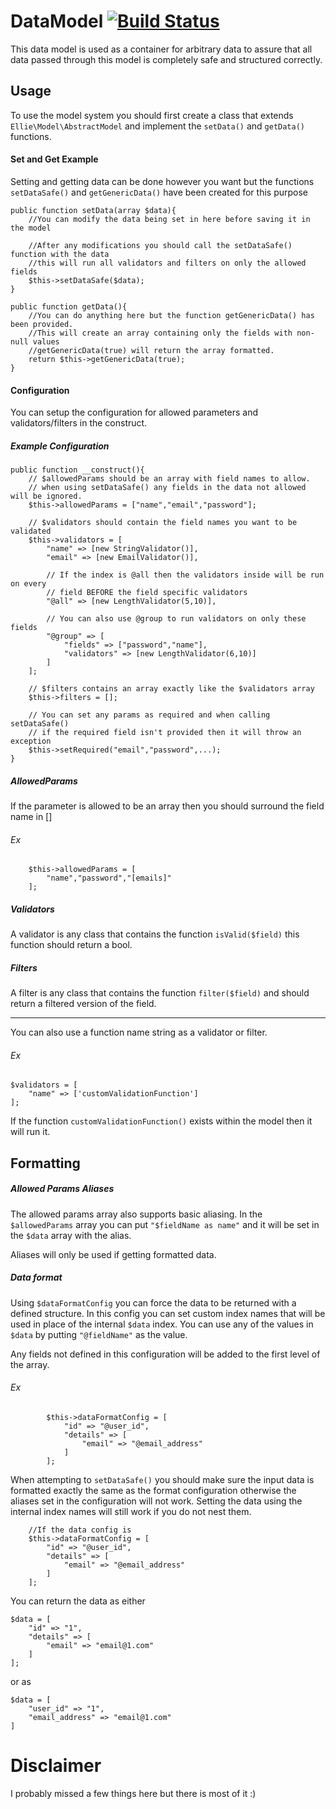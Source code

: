 # DataModel [![Build Status](https://travis-ci.org/Ellie42/DataModel.svg)](https://travis-ci.org/Ellie42/DataModel)
This data model is used as a container for arbitrary data to assure that all data passed through this model is completely safe and structured correctly.


## Usage
To use the model system you should first create a class that extends `Ellie\Model\AbstractModel`
and implement the `setData()` and `getData()` functions.

#### Set and Get Example 
Setting and getting data can be done however you want but the functions `setDataSafe()` and `getGenericData()` have been created for this purpose
``` 
public function setData(array $data){
    //You can modify the data being set in here before saving it in the model
    
    //After any modifications you should call the setDataSafe() function with the data
    //this will run all validators and filters on only the allowed fields
    $this->setDataSafe($data);
}

public function getData(){
    //You can do anything here but the function getGenericData() has been provided.
    //This will create an array containing only the fields with non-null values
    //getGenericData(true) will return the array formatted.
    return $this->getGenericData(true);
}
```

#### Configuration
You can setup the configuration for allowed parameters and validators/filters in the construct.
##### Example Configuration
```
public function __construct(){
    // $allowedParams should be an array with field names to allow.
    // when using setDataSafe() any fields in the data not allowed will be ignored.
    $this->allowedParams = ["name","email","password"];
    
    // $validators should contain the field names you want to be validated
    $this->validators = [
        "name" => [new StringValidator()],
        "email" => [new EmailValidator()],
        
        // If the index is @all then the validators inside will be run on every 
        // field BEFORE the field specific validators
        "@all" => [new LengthValidator(5,10)],
        
        // You can also use @group to run validators on only these fields
        "@group" => [
            "fields" => ["password","name"],
            "validators" => [new LengthValidator(6,10)]
        ]
    ];
    
    // $filters contains an array exactly like the $validators array
    $this->filters = [];
    
    // You can set any params as required and when calling setDataSafe() 
    // if the required field isn't provided then it will throw an exception
    $this->setRequired("email","password",...);
}
````
##### AllowedParams
If the parameter is allowed to be an array then you should surround the field name in []
###### Ex
````
    $this->allowedParams = [
        "name","password","[emails]"
    ];
````
##### Validators
A validator is any class that contains the function `isValid($field)` this function should return a bool.

##### Filters
A filter is any class that contains the function `filter($field)` and should return a filtered version of the field.

---
You can also use a function name string as a validator or filter.
###### Ex
    $validators = [
        "name" => ['customValidationFunction']
    ];
If the function `customValidationFunction()` exists within the model then it will run it.

## Formatting
##### Allowed Params Aliases
The allowed params array also supports basic aliasing.
In the `$allowedParams` array you can put `"$fieldName as name"` and it will be set in the `$data` array with the alias.

Aliases will only be used if getting formatted data.

##### Data format
Using `$dataFormatConfig` you can force the data to be returned with a defined structure.
In this config you can set custom index names that will be used in place of the internal `$data` index.
You can use any of the values in `$data` by putting `"@fieldName"` as the value.

Any fields not defined in this configuration will be added to the first level of the array.

###### Ex
````
        $this->dataFormatConfig = [
            "id" => "@user_id",
            "details" => [
                "email" => "@email_address"
            ]
        ];
````

When attempting to `setDataSafe()` you should make sure the input data is formatted exactly the same as the format configuration otherwise the aliases set in the configuration will not work.
Setting the data using the internal index names will still work if you do not nest them.

````
    //If the data config is 
    $this->dataFormatConfig = [
        "id" => "@user_id",
        "details" => [
            "email" => "@email_address"
        ]
    ];
````
You can return the data as either
````
$data = [
    "id" => "1",
    "details" => [
        "email" => "email@1.com"
    ]
];
````
or as 
````
$data = [
    "user_id" => "1",
    "email_address" => "email@1.com"
]
````

# Disclaimer

I probably missed a few things here but there is most of it :)
